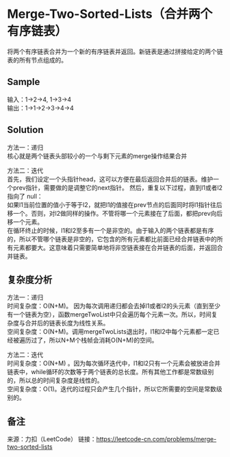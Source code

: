 # Merge-Two-Sorted-Lists（合并两个有序链表）
将两个有序链表合并为一个新的有序链表并返回。新链表是通过拼接给定的两个链表的所有节点组成的。 

## Sample
输入：1->2->4, 1->3->4  
输出：1->1->2->3->4->4  

## Solution
方法一：递归  
核心就是两个链表头部较小的一个与剩下元素的merge操作结果合并

方法二：迭代  
首先，我们设定一个头指针head，这可以方便在最后返回合并后的链表。维护一个prev指针，需要做的是调整它的next指针。
然后，重复以下过程，直到l1或者l2指向了 null：  
如果l1当前位置的值小于等于l2，就把l1的值接在prev节点的后面同时将l1指针往后移一个。否则，对l2做同样的操作。不管将哪一个元素接在了后面，都把prev向后移一个元素。  
在循环终止的时候，l1和l2至多有一个是非空的。由于输入的两个链表都是有序的，所以不管哪个链表是非空的，它包含的所有元素都比前面已经合并链表中的所有元素都要大。这意味着只需要简单地将非空链表接在合并链表的后面，并返回合并链表。

## 复杂度分析
方法一：递归  
时间复杂度：O(N+M)。 因为每次调用递归都会去掉l1或者l2的头元素（直到至少有一个链表为空），函数mergeTwoList中只会遍历每个元素一次。所以，时间复杂度与合并后的链表长度为线性关系。  
空间复杂度：O(N+M)。调用mergeTwoLists退出时，l1和l2中每个元素都一定已经被遍历过了，所以N+M个栈帧会消耗O(N+M)的空间。  

方法二：迭代    
时间复杂度：O(N+M) 。因为每次循环迭代中，l1和l2只有一个元素会被放进合并链表中，while循环的次数等于两个链表的总长度。所有其他工作都是常数级别的，所以总的时间复杂度是线性的。  
空间复杂度：O(1)。迭代的过程只会产生几个指针，所以它所需要的空间是常数级别的。  

## 备注
来源：力扣（LeetCode）
链接：https://leetcode-cn.com/problems/merge-two-sorted-lists
